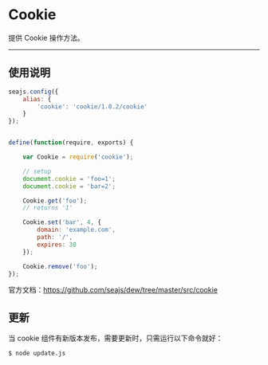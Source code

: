 
# Cookie

提供 Cookie 操作方法。

---


## 使用说明

```js
seajs.config({
    alias: {
        'cookie': 'cookie/1.0.2/cookie'
    }
});


define(function(require, exports) {

    var Cookie = require('cookie');

    // setup
    document.cookie = 'foo=1';
    document.cookie = 'bar=2';

    Cookie.get('foo');
    // returns '1'

    Cookie.set('bar', 4, {
        domain: 'example.com',
        path: '/',
        expires: 30
    });

    Cookie.remove('foo');
});
```

官方文档：https://github.com/seajs/dew/tree/master/src/cookie


## 更新

当 cookie 组件有新版本发布，需要更新时，只需运行以下命令就好：

```
$ node update.js
```
